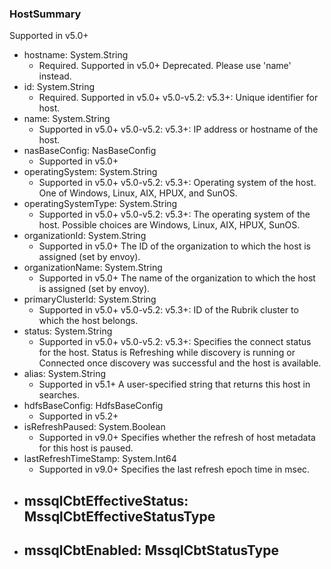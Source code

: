 ### HostSummary
Supported in v5.0+

- hostname: System.String
  - Required. Supported in v5.0+
  Deprecated. Please use 'name' instead.
- id: System.String
  - Required. Supported in v5.0+
  v5.0-v5.2: 
  v5.3+: Unique identifier for host.
- name: System.String
  - Supported in v5.0+
  v5.0-v5.2: 
  v5.3+: IP address or hostname of the host.
- nasBaseConfig: NasBaseConfig
  - Supported in v5.0+
- operatingSystem: System.String
  - Supported in v5.0+
  v5.0-v5.2: 
  v5.3+: Operating system of the host. One of Windows, Linux, AIX, HPUX, and SunOS.
- operatingSystemType: System.String
  - Supported in v5.0+
  v5.0-v5.2: 
  v5.3+: The operating system of the host. Possible choices are Windows, Linux, AIX, HPUX, SunOS.
- organizationId: System.String
  - Supported in v5.0+
  The ID of the organization to which the host is assigned (set by envoy).
- organizationName: System.String
  - Supported in v5.0+
  The name of the organization to which the host is assigned (set by envoy).
- primaryClusterId: System.String
  - Supported in v5.0+
  v5.0-v5.2: 
  v5.3+: ID of the Rubrik cluster to which the host belongs.
- status: System.String
  - Supported in v5.0+
  v5.0-v5.2: 
  v5.3+: Specifies the connect status for the host. Status is Refreshing while discovery is running or Connected once discovery was successful and the host is available.
- alias: System.String
  - Supported in v5.1+
  A user-specified string that returns this host in searches.
- hdfsBaseConfig: HdfsBaseConfig
  - Supported in v5.2+
- isRefreshPaused: System.Boolean
  - Supported in v9.0+
  Specifies whether the refresh of host metadata for this host is paused.
- lastRefreshTimeStamp: System.Int64
  - Supported in v9.0+
  Specifies the last refresh epoch time in msec.
- mssqlCbtEffectiveStatus: MssqlCbtEffectiveStatusType
  - 
- mssqlCbtEnabled: MssqlCbtStatusType
  - 
